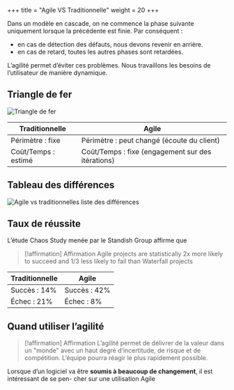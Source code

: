 +++
title = "Agile VS Traditionnelle"
weight = 20
+++

Dans un modèle en cascade, on ne commence la phase suivante uniquement lorsque la précédente est finie. Par conséquent :
- en cas de détection des défauts, nous devons revenir en arrière.
- en cas de retard, toutes les autres phases sont retardées.

L’agilité permet d’éviter ces problèmes. Nous travaillons les besoins de l’utilisateur de manière
dynamique.

## Triangle de fer

![Triangle de fer](triangledefer.png)

| Traditionnelle      | Agile                                             |
| ------------------- | ------------------------------------------------- |
| Périmètre : fixe    | Périmètre : peut changé (écoute du client)        |
| Coût/Temps : estimé | Coût/Temps : fixe (engagement sur des itérations) |

## Tableau des différences
![Agile vs traditionnelles liste des différences](agile_vs_trad.png)

## Taux de réussite
L’étude Chaos Study menée par le Standish Group affirme que

> [!affirmation] Affirmation
>  Agile projects are statistically 2x more likely to succeed and 1/3 less likely to fail than
>  Waterfall projects

| Traditionnelle | Agile        |
| -------------- | ------------ |
| Succès : 14%   | Succès : 42% |
| Échec : 21%    | Échec : 8%   |

## Quand utiliser l’agilité

> [!affirmation] Affirmation
>  L’agilité permet de délivrer de la valeur dans un "monde" avec un haut degré d’incertitude,
>  de risque et de compétition. L’équipe pourra réagir le plus rapidement possible.

Lorsque d’un logiciel va être **soumis à beaucoup de changement**, il est intéressant de se pen-
cher sur une utilisation Agile
